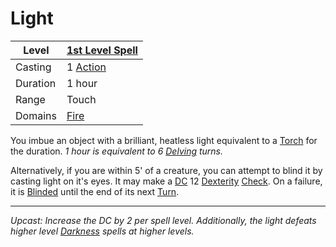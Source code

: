 # Light

| Level    | [1st Level Spell](1st%20Level%20Spells.md)                                           |
| -------- | --------------------------------------------------- |
| Casting  | 1 [Action](../../../../Game%20Procedures/Action.md) |
| Duration | 1 hour                                              |
| Range    | Touch                                               |
| Domains  | [Fire](../../../Spell%20Domains/Fire.md)            |

You imbue an object with a brilliant, heatless light equivalent to a [Torch](../../../../Items/Individual%20Item%20Cards/Gear/1%20Coin/Torch.md) for the duration.
*1 hour is equivalent to 6 [Delving](../../../../Game%20Procedures/Delving.md) turns.*

Alternatively, if you are within 5' of a creature, you can attempt to blind it by casting light on it's eyes. It may make a [DC](../../../../Game%20Procedures/DC.md) 12 [Dexterity](../../../../Player%20Characters/Chosen%20Statistics/Dexterity.md) [Check](../../../../Game%20Procedures/Check.md). On a failure, it is [Blinded](../../../../Conditions/Blinded.md) until the end of its next [Turn](../../../../Game%20Procedures/Turn.md).

---
*Upcast: Increase the DC by 2 per spell level. Additionally, the light defeats higher level [Darkness](../Level%202/Darkness.md) spells at higher levels.*
